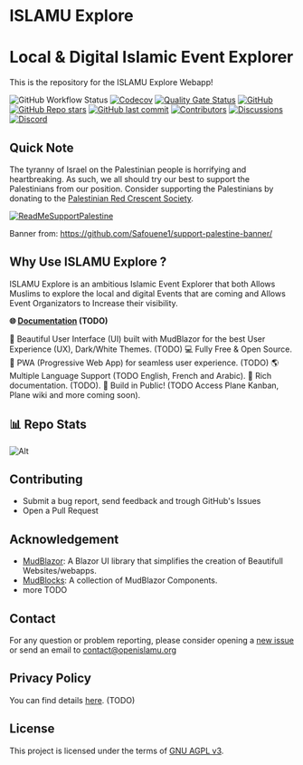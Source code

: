 # ISLAMU Explore

# Local & Digital Islamic Event Explorer 

This is the repository for the ISLAMU Explore Webapp!

![GitHub Workflow Status](https://img.shields.io/github/actions/workflow/status/islamu-ngo/Explore/build.yml?branch=main&logo=github&style=flat-square)
[![Codecov](https://img.shields.io/codecov/c/github/islamu-ngo/Explore)](https://app.codecov.io/github/islamu-ngo/Explore)
[![Quality Gate Status](https://sonarcloud.io/api/project_badges/measure?project=islamu-ngo_Explore&metric=alert_status)](https://sonarcloud.io/summary/overall?id=islamu-ngo_Explore)
[![GitHub](https://img.shields.io/github/license/islamu-ngo/Explore?color=594ae2&logo=github&style=flat-square)](https://github.com/islamu-ngo/Explore/blob/main/LICENSE)
[![GitHub Repo stars](https://img.shields.io/github/stars/islamu-ngo/Explore?color=594ae2&style=flat-square&logo=github)](https://github.com/islamu-ngo/Explore/stargazers)
[![GitHub last commit](https://img.shields.io/github/last-commit/islamu-ngo/Explore?color=594ae2&style=flat-square&logo=github)](https://github.com/islamu-ngo/Explore)
[![Contributors](https://img.shields.io/github/contributors/islamu-ngo/Explore?color=594ae2&style=flat-square&logo=github)](https://github.com/islamu-ngo/Explore/graphs/contributors)
[![Discussions](https://img.shields.io/github/discussions/islamu-ngo/Explore?color=594ae2&logo=github&style=flat-square)](https://github.com/islamu-ngo/Explore/discussions)
[![Discord](https://img.shields.io/discord/1357505436479131668?color=%237289da&label=Discord&logo=discord&logoColor=%237289da&style=flat-square)](https://discord.gg/wrkY824Yv5)

## Quick Note

The tyranny of Israel on the Palestinian people is horrifying and heartbreaking. As such, we all
should try our best to support the Palestinians from our position. Consider supporting the Palestinians
by donating to the [Palestinian Red Crescent Society](https://www.palestinercs.org/en/Donation).

[![ReadMeSupportPalestine](https://github.com/Safouene1/support-palestine-banner/blob/master/banner-support.svg)](https://www.palestinercs.org/en/Donation)

Banner from: https://github.com/Safouene1/support-palestine-banner/

## Why Use ISLAMU Explore ?
ISLAMU Explore is an ambitious Islamic Event Explorer that both Allows Muslims to explore the local and digital Events that are coming and Allows Event Organizators to Increase their visibility.

**🌐 [Documentation]() (TODO)**

🎨 Beautiful User Interface (UI) built with MudBlazor for the best User Experience (UX), Dark/White Themes. (TODO)
💻 Fully Free & Open Source.
📱 PWA (Progressive Web App) for seamless user experience. (TODO)
🌎 Multiple Language Support (TODO English, French and Arabic).
📖 Rich documentation. (TODO).
🚀 Build in Public! (TODO Access Plane Kanban, Plane wiki and more coming soon).

## 📊 Repo Stats
![Alt](https://repobeats.axiom.co/api/embed/a0f11a3d9b80342b5f5965127c2c45871c9d3397.svg "Repobeats analytics image")

## Contributing

- Submit a bug report, send feedback and trough GitHub's Issues
- Open a Pull Request

## Acknowledgement

- [MudBlazor](https://www.mudblazor.com/): A Blazor UI library that simplifies the creation of Beautifull Websites/webapps.
- [MudBlocks](https://mudblocks.cc/): A collection of MudBlazor Components.
- more TODO

## Contact

For any question or problem reporting, please consider opening a [new issue](https://github.com/islamu-ngo/explore/issues/new) or send an email to contact@openislamu.org

## Privacy Policy

You can find details [here](PRIVACY-POLICY.md). (TODO)

## License

This project is licensed under the terms of [GNU AGPL v3](LICENSE).
